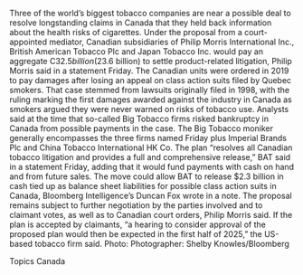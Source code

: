 Three of the world’s biggest tobacco companies are near a possible deal to resolve longstanding claims in Canada that they held back information about the health risks of cigarettes.
Under the proposal from a court-appointed mediator, Canadian subsidiaries of Philip Morris International Inc., British American Tobacco Plc and Japan Tobacco Inc. would pay an aggregate C$32.5 billion ($23.6 billion) to settle product-related litigation, Philip Morris said in a statement Friday.
The Canadian units were ordered in 2019 to pay damages after losing an appeal on class action suits filed by Quebec smokers.
That case stemmed from lawsuits originally filed in 1998, with the ruling marking the first damages awarded against the industry in Canada as smokers argued they were never warned on risks of tobacco use.
Analysts said at the time that so-called Big Tobacco firms risked bankruptcy in Canada from possible payments in the case. The Big Tobacco moniker generally encompasses the three firms named Friday plus Imperial Brands Plc and China Tobacco International HK Co.
The plan “resolves all Canadian tobacco litigation and provides a full and comprehensive release,” BAT said in a statement Friday, adding that it would fund payments with cash on hand and from future sales.
The move could allow BAT to release $2.3 billion in cash tied up as balance sheet liabilities for possible class action suits in Canada, Bloomberg Intelligence’s Duncan Fox wrote in a note.
The proposal remains subject to further negotiation by the parties involved and to claimant votes, as well as to Canadian court orders, Philip Morris said.
If the plan is accepted by claimants, “a hearing to consider approval of the proposed plan would then be expected in the first half of 2025,” the US-based tobacco firm said.
Photo: Photographer: Shelby Knowles/Bloomberg

Topics
Canada
